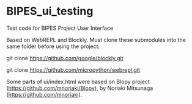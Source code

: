 # BIPES_ui_testing
Test code for BIPES Project User Interface

Based on WebREPL and Blockly. Must clone these submodules into the same folder before using the project:

git clone https://github.com/google/blockly.git

git clone https://github.com/micropython/webrepl.git

Some parts of ui/index.html were based on Blopy project (https://github.com/mnoriaki/Blopy), by Noriaki Mitsunaga
 (https://github.com/mnoriaki).
